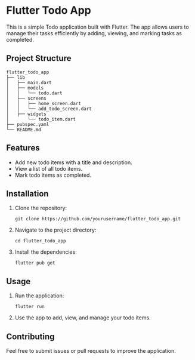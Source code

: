 # Flutter Todo App

This is a simple Todo application built with Flutter. The app allows users to manage their tasks efficiently by adding, viewing, and marking tasks as completed.

## Project Structure

```
flutter_todo_app
├── lib
│   ├── main.dart
│   ├── models
│   │   └── todo.dart
│   ├── screens
│   │   ├── home_screen.dart
│   │   └── add_todo_screen.dart
│   ├── widgets
│       └── todo_item.dart
├── pubspec.yaml
└── README.md
```

## Features

- Add new todo items with a title and description.
- View a list of all todo items.
- Mark todo items as completed.

## Installation

1. Clone the repository:
   ```
   git clone https://github.com/yourusername/flutter_todo_app.git
   ```
2. Navigate to the project directory:
   ```
   cd flutter_todo_app
   ```
3. Install the dependencies:
   ```
   flutter pub get
   ```

## Usage

1. Run the application:
   ```
   flutter run
   ```
2. Use the app to add, view, and manage your todo items.

## Contributing

Feel free to submit issues or pull requests to improve the application.